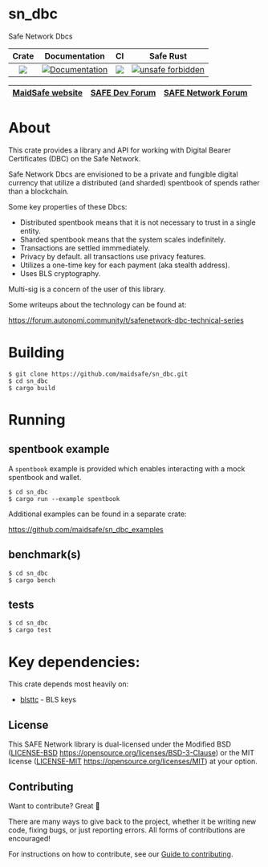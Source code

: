 # sn_dbc
Safe Network Dbcs

|Crate|Documentation|CI|Safe Rust|
|:-:|:-:|:-:|:-:|
|[![](http://meritbadge.herokuapp.com/sn_dbc)](https://crates.io/crates/sn_dbc)|[![Documentation](https://docs.rs/sn_dbc/badge.svg)](https://docs.rs/sn_dbc)|![](https://github.com/maidsafe/sn_dbc/workflows/Master/badge.svg)|[![unsafe forbidden](https://img.shields.io/badge/unsafe-forbidden-error.svg)](https://github.com/rust-secure-code/safety-dance/)|

| [MaidSafe website](https://maidsafe.net) | [SAFE Dev Forum](https://forum.safedev.org) | [SAFE Network Forum](https://safenetforum.org) |
|:-:|:-:|:-:|

# About

This crate provides a library and API for working with Digital Bearer Certificates (DBC)
on the Safe Network.

Safe Network Dbcs are envisioned to be a private and fungible digital currency that utilize a distributed (and sharded) spentbook of spends rather than a blockchain.

Some key properties of these Dbcs:
* Distributed spentbook means that it is not necessary to trust in a single entity.
* Sharded spentbook means that the system scales indefinitely.
* Transactions are settled immmediately.
* Privacy by default.  all transactions use privacy features.
* Utilizes a one-time key for each payment (aka stealth address).
* Uses BLS cryptography.

Multi-sig is a concern of the user of this library.

Some writeups about the technology can be found at:

https://forum.autonomi.community/t/safenetwork-dbc-technical-series


# Building

```
$ git clone https://github.com/maidsafe/sn_dbc.git
$ cd sn_dbc
$ cargo build
```

# Running

## spentbook example

A `spentbook` example is provided which enables interacting with a mock
spentbook and wallet.

```
$ cd sn_dbc
$ cargo run --example spentbook
```

Additional examples can be found in a separate crate:

https://github.com/maidsafe/sn_dbc_examples

## benchmark(s)

```
$ cd sn_dbc
$ cargo bench
```

## tests

```
$ cd sn_dbc
$ cargo test
```

# Key dependencies:

This crate depends most heavily on:

- [blsttc](https://github.com/maidsafe/blsttc/) - BLS keys



## License

This SAFE Network library is dual-licensed under the Modified BSD ([LICENSE-BSD](LICENSE-BSD) https://opensource.org/licenses/BSD-3-Clause) or the MIT license ([LICENSE-MIT](LICENSE-MIT) https://opensource.org/licenses/MIT) at your option.

## Contributing

Want to contribute? Great :tada:

There are many ways to give back to the project, whether it be writing new code, fixing bugs, or just reporting errors. All forms of contributions are encouraged!

For instructions on how to contribute, see our [Guide to contributing](https://github.com/maidsafe/QA/blob/master/CONTRIBUTING.md).

